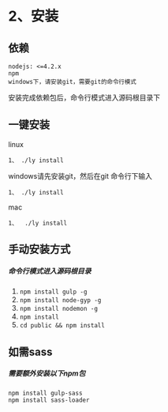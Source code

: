 # 2、安装

## 依赖
```
nodejs: <=4.2.x
npm
windows下，请安装git，需要git的命令行模式
```
安装完成依赖包后，命令行模式进入源码根目录下  

## 一键安装
linux
```
1、 ./ly install         
```
windows请先安装git，然后在git 命令行下输入
```
1、 ./ly install
```
mac
```
1、  ./ly install
```

## 手动安装方式  
##### 命令行模式进入源码根目录  
1. `npm install gulp -g`
2. `npm install node-gyp -g`
3. `npm install nodemon -g`
4. `npm install`
5. `cd public && npm install`


## 如需sass  
##### 需要额外安装以下npm包  
`npm install gulp-sass`  
`npm install sass-loader`  
